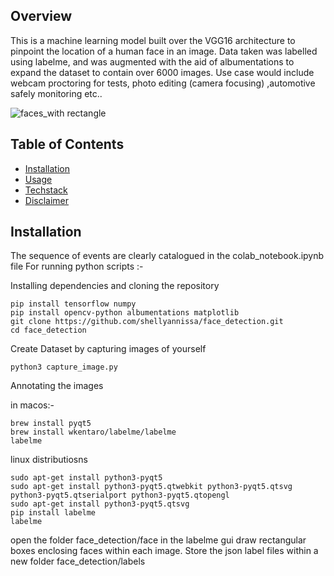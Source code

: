 ## Overview
This is a machine learning model built over the VGG16 architecture to pinpoint the 
location of a human face in an image. Data taken was labelled using labelme, and was augmented 
with the aid of albumentations to expand the dataset to contain over 6000 images. Use case would 
include webcam proctoring for tests, photo editing (camera focusing) ,automotive safely monitoring etc..

![faces_with rectangle](https://github.com/shellyannissa/face_detection/assets/118563935/123e2c84-ce04-44fc-9290-ea6e227f94b5)


## Table of Contents

- [Installation](#installation)
- [Usage](#usage)
- [Techstack](#techstack)
- [Disclaimer](#usage)


## Installation<a name="installation"/>
The sequence of events are clearly catalogued in the colab_notebook.ipynb file
For running python scripts :-

Installing dependencies and cloning the repository

```
pip install tensorflow numpy 
pip install opencv-python albumentations matplotlib
git clone https://github.com/shellyannissa/face_detection.git
cd face_detection

```
Create Dataset by capturing images of yourself
```
python3 capture_image.py
```

Annotating the images

in macos:-
```
brew install pyqt5
brew install wkentaro/labelme/labelme
labelme
```
linux distributiosns
```
sudo apt-get install python3-pyqt5
sudo apt-get install python3-pyqt5.qtwebkit python3-pyqt5.qtsvg python3-pyqt5.qtserialport python3-pyqt5.qtopengl
sudo apt-get install python3-pyqt5.qtsvg
pip install labelme
labelme
```
open the folder face_detection/face in the labelme gui draw rectangular boxes enclosing 
faces within each image. Store the json label files within a new folder face_detection/labels




